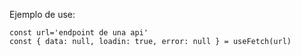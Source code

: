 Ejemplo de use:
```
const url='endpoint de una api'
const { data: null, loadin: true, error: null } = useFetch(url)

```